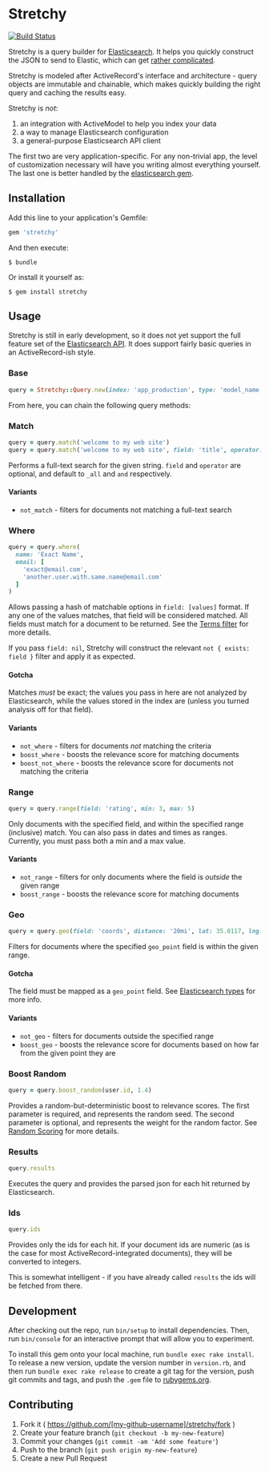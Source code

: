 # Stretchy
[![Build Status](https://travis-ci.org/hired/stretchy.svg?branch=master)](https://travis-ci.org/hired/stretchy)

Stretchy is a query builder for [Elasticsearch](https://www.elastic.co/products/elasticsearch). It helps you quickly construct the JSON to send to Elastic, which can get [rather complicated](http://www.elastic.co/guide/en/elasticsearch/reference/current/query-dsl.html). 

Stretchy is modeled after ActiveRecord's interface and architecture - query objects are immutable and chainable, which makes quickly building the right query and caching the results easy.

Stretchy is *not*:

1. an integration with ActiveModel to help you index your data
2. a way to manage Elasticsearch configuration
3. a general-purpose Elasticsearch API client

The first two are very application-specific. For any non-trivial app, the level of customization necessary will have you writing almost everything yourself. The last one is better handled by the [elasticsearch gem](http://www.rubydoc.info/gems/elasticsearch-api/).

## Installation

Add this line to your application's Gemfile:

```ruby
gem 'stretchy'
```

And then execute:

    $ bundle

Or install it yourself as:

    $ gem install stretchy

## Usage

Stretchy is still in early development, so it does not yet support the full feature set of the [Elasticsearch API](http://www.elastic.co/guide/en/elasticsearch/reference/current/query-dsl.html). It does support fairly basic queries in an ActiveRecord-ish style.

### Base

```ruby
query = Stretchy::Query.new(index: 'app_production', type: 'model_name')
```

From here, you can chain the following query methods:

### Match

```ruby
query = query.match('welcome to my web site')
query = query.match('welcome to my web site', field: 'title', operator: 'or')
```

Performs a full-text search for the given string. `field` and `operator` are optional, and default to `_all` and `and` respectively.

#### Variants

* `not_match` - filters for documents not matching a full-text search


### Where

```ruby
query = query.where(
  name: 'Exact Name',
  email: [
    'exact@email.com',
    'another.user.with.same.name@email.com'
  ]
)
```

Allows passing a hash of matchable options in `field: [values]` format. If any one of the values matches, that field will be considered matched. All fields must match for a document to be returned. See the [Terms filter](http://www.elastic.co/guide/en/elasticsearch/reference/current/query-dsl-terms-filter.html) for more details.

If you pass `field: nil`, Stretchy will construct the relevant `not { exists: field }` filter and apply it as expected.

#### Gotcha

Matches _must_ be exact; the values you pass in here are not analyzed by Elasticsearch, while the values stored in the index are (unless you turned analysis off for that field).

#### Variants

* `not_where` - filters for documents *not* matching the criteria
* `boost_where` - boosts the relevance score for matching documents
* `boost_not_where` - boosts the relevance score for documents not matching the criteria

### Range

```ruby
query = query.range(field: 'rating', min: 3, max: 5)
```

Only documents with the specified field, and within the specified range (inclusive) match. You can also pass in dates and times as ranges. Currently, you must pass both a min and a max value.

#### Variants

* `not_range` - filters for only documents where the field is *outside* the given range
* `boost_range` - boosts the relevance score for matching documents

### Geo

```ruby
query = query.geo(field: 'coords', distance: '20mi', lat: 35.0117, lng: 135.7683)
```

Filters for documents where the specified `geo_point` field is within the given range.

#### Gotcha

The field must be mapped as a `geo_point` field. See [Elasticsearch types](http://www.elastic.co/guide/en/elasticsearch/reference/current/mapping-geo-point-type.html) for more info.

#### Variants

* `not_geo` - filters for documents outside the specified range
* `boost_geo` - boosts the relevance score for documents based on how far from the given point they are

### Boost Random

```ruby
query = query.boost_random(user.id, 1.4)
```

Provides a random-but-deterministic boost to relevance scores. The first parameter is required, and represents the random seed. The second parameter is optional, and represents the weight for the random factor. See [Random Scoring](http://www.elastic.co/guide/en/elasticsearch/guide/master/random-scoring.html) for more details.

### Results

```ruby
query.results
```

Executes the query and provides the parsed json for each hit returned by Elasticsearch. 

### Ids

```ruby
query.ids
```

Provides only the ids for each hit. If your document ids are numeric (as is the case for most ActiveRecord-integrated documents), they will be converted to integers.

This is somewhat intelligent - if you have already called `results` the ids will be fetched from there.

## Development

After checking out the repo, run `bin/setup` to install dependencies. Then, run `bin/console` for an interactive prompt that will allow you to experiment.

To install this gem onto your local machine, run `bundle exec rake install`. To release a new version, update the version number in `version.rb`, and then run `bundle exec rake release` to create a git tag for the version, push git commits and tags, and push the `.gem` file to [rubygems.org](https://rubygems.org).

## Contributing

1. Fork it ( https://github.com/[my-github-username]/stretchy/fork )
2. Create your feature branch (`git checkout -b my-new-feature`)
3. Commit your changes (`git commit -am 'Add some feature'`)
4. Push to the branch (`git push origin my-new-feature`)
5. Create a new Pull Request
